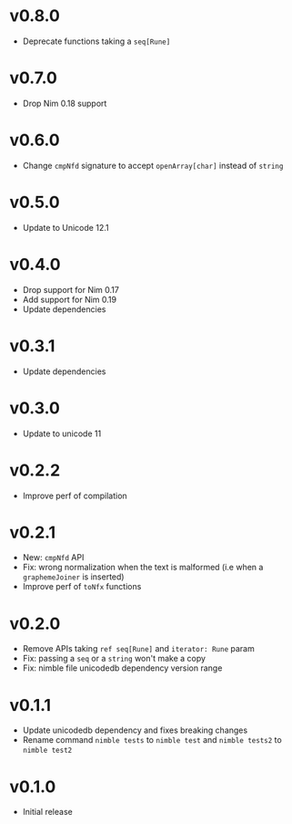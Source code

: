 v0.8.0
==================

* Deprecate functions taking a `seq[Rune]`

v0.7.0
==================

* Drop Nim 0.18 support

v0.6.0
==================

* Change `cmpNfd` signature to accept `openArray[char]`
  instead of `string`

v0.5.0
==================

* Update to Unicode 12.1

v0.4.0
==================

* Drop support for Nim 0.17
* Add support for Nim 0.19
* Update dependencies

v0.3.1
==================

* Update dependencies

v0.3.0
==================

* Update to unicode 11

v0.2.2
==================

* Improve perf of compilation

v0.2.1
==================

* New: `cmpNfd` API
* Fix: wrong normalization when the text is malformed
  (i.e when a `graphemeJoiner` is inserted)
* Improve perf of `toNfx` functions

v0.2.0
==================

* Remove APIs taking `ref seq[Rune]` and `iterator: Rune` param
* Fix: passing a `seq` or a `string` won't make a copy
* Fix: nimble file unicodedb dependency version range

v0.1.1
==================

* Update unicodedb dependency
  and fixes breaking changes
* Rename command `nimble tests` to `nimble test` and
  `nimble tests2` to `nimble test2`

v0.1.0
==================

* Initial release
